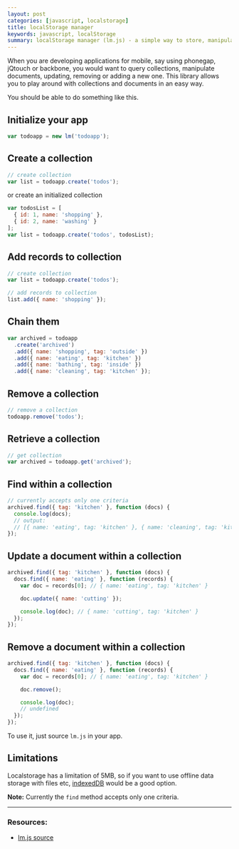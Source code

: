 ```yaml
---
layout: post
categories: [javascript, localstorage]
title: localStorage manager
keywords: javascript, localStorage
summary: localStorage manager (lm.js) - a simple way to store, manipulate and perform queries on collections and documents in your localStorage.
---
```


When you are developing applications for mobile, say using phonegap, jQtouch or backbone, you would want to query collections, manipulate documents, updating, removing or adding a new one. This library allows you to play around with collections and documents in an easy way.

You should be able to do something like this.

## Initialize your app

```js
var todoapp = new lm('todoapp');
```

## Create a collection

```js
// create collection
var list = todoapp.create('todos');
```

or create an initialized collection

```js
var todosList = [
  { id: 1, name: 'shopping' },
  { id: 2, name: 'washing' }
];
var list = todoapp.create('todos', todosList);
```

## Add records to collection

```js
// create collection
var list = todoapp.create('todos');

// add records to collection
list.add({ name: 'shopping' });
```

## Chain them

```js
var archived = todoapp
  .create('archived')
  .add({ name: 'shopping', tag: 'outside' })
  .add({ name: 'eating', tag: 'kitchen' })
  .add({ name: 'bathing', tag: 'inside' })
  .add({ name: 'cleaning', tag: 'kitchen' });
```

## Remove a collection

```js
// remove a collection
todoapp.remove('todos');
```

## Retrieve a collection

```js
// get collection
var archived = todoapp.get('archived');
```

## Find within a collection

```js
// currently accepts only one criteria
archived.find({ tag: 'kitchen' }, function (docs) {
  console.log(docs);
  // output:
  // [{ name: 'eating', tag: 'kitchen' }, { name: 'cleaning', tag: 'kitchen' }]
});
```

## Update a document within a collection

```js
archived.find({ tag: 'kitchen' }, function (docs) {
  docs.find({ name: 'eating' }, function (records) {
    var doc = records[0]; // { name: 'eating', tag: 'kitchen' }

    doc.update({ name: 'cutting' });

    console.log(doc); // { name: 'cutting', tag: 'kitchen' }
  });
});
```

## Remove a document within a collection

```js
archived.find({ tag: 'kitchen' }, function (docs) {
  docs.find({ name: 'eating' }, function (records) {
    var doc = records[0]; // { name: 'eating', tag: 'kitchen' }

    doc.remove();

    console.log(doc);
    // undefined
  });
});
```

To use it, just source `lm.js` in your app.

## Limitations

Localstorage has a limitation of 5MB, so if you want to use offline data storage with files etc, [indexedDB](http://hacks.mozilla.org/2012/02/storing-images-and-files-in-indexeddb/) would be a good option.

**Note:** Currently the `find` method accepts only one criteria.

---
### Resources:

* [lm.js source](https://github.com/madhums/lm.js)
